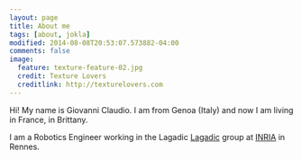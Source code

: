 ```yaml
---
layout: page
title: About me
tags: [about, jokla]
modified: 2014-08-08T20:53:07.573882-04:00
comments: false
image:
  feature: texture-feature-02.jpg
  credit: Texture Lovers
  creditlink: http://texturelovers.com
---
```


Hi! My name is Giovanni Claudio. I am from Genoa (Italy) and now I am living in France, in Brittany.

I am a Robotics Engineer working in the Lagadic [Lagadic](http://www.irisa.fr/lagadic/) group at [INRIA](http://www.inria.fr/en/) in Rennes. 



